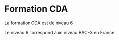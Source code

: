 # Formation CDA

La formation CDA est de niveau 6

Le niveau 6 correspond à un niveau BAC+3 en France
